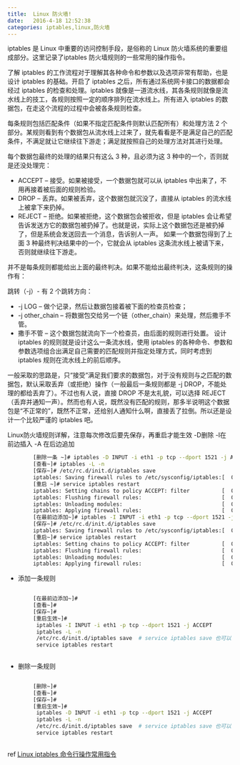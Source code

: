 ```yaml
---
title:  Linux 防火墙!
date:   2016-4-18 12:52:38
categories: iptables,linux,防火墙 
---
```




iptables 是 Linux 中重要的访问控制手段，是俗称的 Linux 防火墙系统的重要组成部分。这里记录了iptables 防火墙规则的一些常用的操作指令。

了解 iptables 的工作流程对于理解其各种命令和参数以及选项非常有帮助，也是设计 iptables 的基础。开启了 iptables 之后，所有通过系统网卡接口的数据都会经过 iptables 的检查和处理。iptables 就像是一道流水线，其各条规则就像是流水线上的技工，各规则按照一定的顺序排列在流水线上。所有进入 iptables 的数据包，在走这个流程的过程中会被各条规则检查。

每条规则包括匹配条件（如果不指定匹配条件则默认匹配所有）和处理方法 2 个部分。某规则看到有个数据包从流水线上过来了，就先看看是不是满足自己的匹配条件，不满足就让它继续往下游走；满足就按照自己的处理方法对其进行处理。

每个数据包最终的处理的结果只有这么 3 种，且必须为这 3 种中的一个，否则就是还没处理完：

* ACCEPT – 接受。如果被接受，一个数据包就可以从 iptables 中出来了，不用再接着被后面的规则检验。
* DROP – 丢弃。如果被丢弃，这个数据包就沉没了，直接从 iptables 的流水线上被拿下来扔掉。
* REJECT – 拒绝。如果被拒绝，这个数据包会被拒收，但是 iptables 会让希望告诉发送方它的数据包被扔掉了。也就是说，实际上这个数据包还是被扔掉了，但是系统会发送回去一个消息，告诉别人一声。
如果一个数据包得到了上面 3 种最终判决结果中的一个，它就会从 iptables 这条流水线上被请下来，否则就继续往下游走。

并不是每条规则都能给出上面的最终判决。如果不能给出最终判决，这条规则的操作有：

跳转（-j）- 有 2 个跳转方向：
* -j LOG – 做个记录，然后让数据包接着被下面的检查员检查；
* -j other_chain – 将数据包交给另一个链（other_chain）来处理，然后撒手不管。
* 撒手不管 – 这个数据包就流向下一个检查员，由后面的规则进行处置。
设计 iptables 的规则就是设计这么一条流水线，使用 iptables 的各种命令、参数和参数选项组合出满足自己需要的匹配规则并指定处理方式，同时考虑到 iptables 规则在流水线上的前后顺序。

一般采取的思路是，只“接受”满足我们要求的数据包，对于没有规则与之匹配的数据包，默认采取丢弃（或拒绝）操作（一般最后一条规则都是 -j DROP，不能处理的都给丢弃了）。不过也有人说，直接 DROP 不是太礼貌，可以选择 REJECT（丢弃并通知一声）。然而也有人说，既然没有匹配的规则，那多半说明这个数据包是“不正常的”，既然不正常，还给别人通知什么啊，直接丢了拉倒。所以还是设计一个比较严谨的 iptables 吧。

Linux防火墙规则详解，注意每次修改后要先保存，再重启才能生效 -D删除 -I在前边插入 -A 在后边追加 	 
```bash
		[删除一条 ~]# iptables -D INPUT -i eth1 -p tcp --dport 1521 -j ACCEPT
		[查看~]# iptables -L -n
		[保存~]# /etc/rc.d/init.d/iptables save
		iptables: Saving firewall rules to /etc/sysconfig/iptables:[  OK  ]
		[重启 ~]# service iptables restart
		iptables: Setting chains to policy ACCEPT: filter          [  OK  ]
		iptables: Flushing firewall rules:                         [  OK  ]
		iptables: Unloading modules:                               [  OK  ]
		iptables: Applying firewall rules:                         [  OK  ]
		[在最前边添加~]# iptables -I INPUT -i eth1 -p tcp --dport 1521 -j ACCEPT
		[保存~]# /etc/rc.d/init.d/iptables save
		iptables: Saving firewall rules to /etc/sysconfig/iptables:[  OK  ]
		[重启~]# service iptables restart
		iptables: Setting chains to policy ACCEPT: filter          [  OK  ]
		iptables: Flushing firewall rules:                         [  OK  ]
		iptables: Unloading modules:                               [  OK  ]
		iptables: Applying firewall rules:                         [  OK  ]
````

* 添加一条规则

```bash 
		 
		[在最前边添加~]#
		[查看~]#
		[保存~]#
		[重启生效~]#
		 iptables -I INPUT -i eth1 -p tcp --dport 1521 -j ACCEPT
		 iptables -L -n
		 /etc/rc.d/init.d/iptables save  # service iptables save 也可以
		 service iptables restart
		 
````

* 删除一条规则

```bash 
		 
		[删除~]#
		[查看~]#
		[保存~]#
		[重启生效~]#
		 iptables -D INPUT -i eth1 -p tcp --dport 1521 -j ACCEPT
		 iptables -L -n
		 /etc/rc.d/init.d/iptables save  # service iptables save 也可以
		 service iptables restart
		 
````

ref [Linux iptables 命令行操作常用指令](http://cnzhx.net/blog/common-iptables-cli/)

